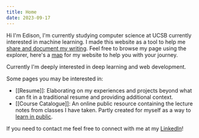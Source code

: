 ```yaml
---
title: Home
date: 2023-09-17
---
```

Hi I'm Edison, I'm currently studying computer science at UCSB currently interested in machine learning. I made this website as a tool to help me [share and document my writing](On%20the%20Meaning%20of%20Anything.md). Feel free to browse my page using the explorer, here's a [map](Navigation%20Guide.md) for my website to help you with your journey. 

Currently I'm deeply interested in deep learning and web development.

Some pages you may be interested in:
- [[Resume]]: Elaborating on my experiences and projects beyond what can fit in a traditional resume and providing additional context.
- [[Course Catalogue]]: An online public resource containing the lecture notes from classes I have taken. Partly created for myself as a way to [learn in public](https://www.swyx.io/learn-in-public). 

If you need to contact me feel free to connect with me at my [LinkedIn](https://www.linkedin.com/in/edison--zhang/)!
